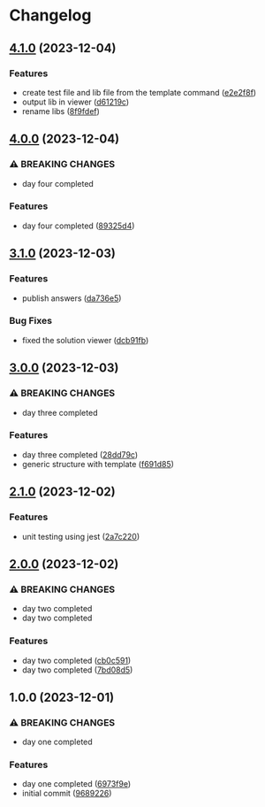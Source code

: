# Changelog

## [4.1.0](https://github.com/sergiorgiraldo/AdventOfCode2023/compare/v4.0.0...v4.1.0) (2023-12-04)


### Features

* create test file and lib file from the template command ([e2e2f8f](https://github.com/sergiorgiraldo/AdventOfCode2023/commit/e2e2f8fad9ae6a60f0fb029fcb782af1db86fdb3))
* output lib in viewer ([d61219c](https://github.com/sergiorgiraldo/AdventOfCode2023/commit/d61219c785884caca7932fd7d08a51b45505480c))
* rename libs ([8f9fdef](https://github.com/sergiorgiraldo/AdventOfCode2023/commit/8f9fdefc36e30d750bb39f3eff1f8b2c6d9191e5))

## [4.0.0](https://github.com/sergiorgiraldo/AdventOfCode2023/compare/v3.1.0...v4.0.0) (2023-12-04)


### ⚠ BREAKING CHANGES

* day four  completed

### Features

* day four  completed ([89325d4](https://github.com/sergiorgiraldo/AdventOfCode2023/commit/89325d41477d6d9196ed87377d04add15da3b41e))

## [3.1.0](https://github.com/sergiorgiraldo/AdventOfCode2023/compare/v3.0.0...v3.1.0) (2023-12-03)


### Features

* publish answers ([da736e5](https://github.com/sergiorgiraldo/AdventOfCode2023/commit/da736e5a5a8b63fd1fe067cf6f4bc0a4615355ea))


### Bug Fixes

* fixed the solution viewer ([dcb91fb](https://github.com/sergiorgiraldo/AdventOfCode2023/commit/dcb91fb5cc69debb42cce936620293c650150f31))

## [3.0.0](https://github.com/sergiorgiraldo/AdventOfCode2023/compare/v2.1.0...v3.0.0) (2023-12-03)


### ⚠ BREAKING CHANGES

* day three completed

### Features

* day three completed ([28dd79c](https://github.com/sergiorgiraldo/AdventOfCode2023/commit/28dd79cea750627d0bde4afc924cc9358afc24df))
* generic structure with template ([f691d85](https://github.com/sergiorgiraldo/AdventOfCode2023/commit/f691d857127d753606750fbb1ef33c069a78dc0a))

## [2.1.0](https://github.com/sergiorgiraldo/AdventOfCode2023/compare/v2.0.0...v2.1.0) (2023-12-02)


### Features

* unit testing using jest ([2a7c220](https://github.com/sergiorgiraldo/AdventOfCode2023/commit/2a7c2208a4a0c8e26332f998d71868fd91742d2b))

## [2.0.0](https://github.com/sergiorgiraldo/AdventOfCode2023/compare/v1.0.0...v2.0.0) (2023-12-02)


### ⚠ BREAKING CHANGES

* day two completed
* day two completed

### Features

* day two completed ([cb0c591](https://github.com/sergiorgiraldo/AdventOfCode2023/commit/cb0c5912c8b159fec0226d5272455c23c605aeab))
* day two completed ([7bd08d5](https://github.com/sergiorgiraldo/AdventOfCode2023/commit/7bd08d5b12f091efa06d6e12b01adf2132b0fb5a))

## 1.0.0 (2023-12-01)


### ⚠ BREAKING CHANGES

* day one completed

### Features

* day one completed ([6973f9e](https://github.com/sergiorgiraldo/AdventOfCode2023/commit/6973f9e1dde677a67ab652109737c5035dd6819f))
* initial commit ([9689226](https://github.com/sergiorgiraldo/AdventOfCode2023/commit/96892269e59091455a684b45532eeec6524f5a1a))
